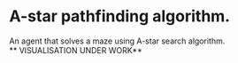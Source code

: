 # A-star pathfinding algorithm.
An agent that solves a maze using A-star search algorithm.  
** VISUALISATION UNDER WORK**
